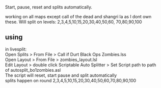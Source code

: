 Start, pause, reset and splits automatically.

working on all maps except call of the dead and shangri la as I dont own these. Will split on levels: 2,3,4,5,10,15,20,30,40,50,60, 70,80,90,100

## using
in livesplit:<br>
Open Splits > From File > Call if Durt Black Ops Zombies.lss<br>
Open Layout > From File > zombies_layout.lsl<br>
Edit Layout > double click Scriptable Auto Splitter > Set Script path to path of autosplit_bo1zombies.asl<br>
The script will reset, start pause and split automatically<br>
splits happen on round 2,3,4,5,10,15,20,30,40,50,60,70,80,90,100<br>
